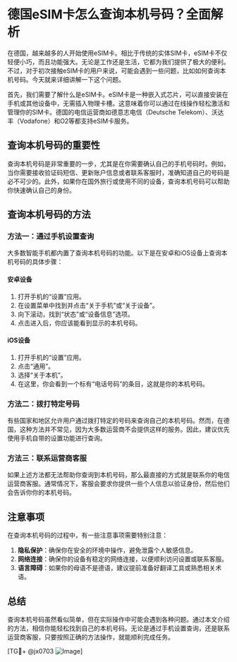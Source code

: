 # 德国eSIM卡怎么查询本机号码？全面解析

在德国，越来越多的人开始使用eSIM卡。相比于传统的实体SIM卡，eSIM卡不仅轻便小巧，而且功能强大。无论是工作还是生活，它都为我们提供了极大的便利。不过，对于初次接触eSIM卡的用户来说，可能会遇到一些问题，比如如何查询本机号码。今天就来详细讲解一下这个问题。

首先，我们需要了解什么是eSIM卡。eSIM卡是一种嵌入式芯片，可以直接安装在手机或其他设备中，无需插入物理卡槽。这意味着你可以通过在线操作轻松激活和管理你的SIM卡。德国的电信运营商如德意志电信（Deutsche Telekom）、沃达丰（Vodafone）和O2等都支持eSIM卡服务。

## 查询本机号码的重要性

查询本机号码是非常重要的一步，尤其是在你需要确认自己的手机号码时。例如，当你需要接收验证码短信、更新账户信息或者联系客服时，准确知道自己的号码是必不可少的。此外，如果你在国外旅行或使用不同的设备，查询本机号码可以帮助你快速确认自己的身份。

## 查询本机号码的方法

### 方法一：通过手机设置查询

大多数智能手机都内置了查询本机号码的功能。以下是在安卓和iOS设备上查询本机号码的具体步骤：

#### 安卓设备

1. 打开手机的“设置”应用。
2. 在设置菜单中找到并点击“关于手机”或“关于设备”。
3. 向下滚动，找到“状态”或“设备信息”选项。
4. 点击进入后，你应该能看到显示的本机号码。

#### iOS设备

1. 打开手机的“设置”应用。
2. 点击“通用”。
3. 选择“关于本机”。
4. 在这里，你会看到一个标有“电话号码”的条目，这就是你的本机号码。

### 方法二：拨打特定号码

有些国家和地区允许用户通过拨打特定的号码来查询自己的本机号码。然而，在德国，这种方法并不常见，因为大多数运营商不会提供这样的服务。因此，建议优先使用手机自带的设置功能进行查询。

### 方法三：联系运营商客服

如果上述方法都无法帮助你查询到本机号码，那么最直接的方式就是联系你的电信运营商客服。通常情况下，客服会要求你提供一些个人信息以验证身份，然后他们会告诉你你的本机号码。

## 注意事项

在查询本机号码的过程中，有一些注意事项需要特别注意：

1. **隐私保护**：确保你在安全的环境中操作，避免泄露个人敏感信息。
2. **网络连接**：确保你的设备有稳定的网络连接，以便顺利访问设置或联系客服。
3. **语言障碍**：如果你的母语不是德语，建议提前准备好翻译工具或熟悉相关术语。

## 总结

查询本机号码虽然看似简单，但在实际操作中可能会遇到各种问题。通过本文介绍的方法，相信你能轻松找到自己的本机号码。无论是通过手机设置查询，还是联系运营商客服，只要按照正确的方法操作，就能顺利完成任务。

[TG💪+ @jx0703 ![Image](https://github.com/user-attachments/assets/dbca1d08-cadb-493c-b0ec-ad6f7a83f270)]
